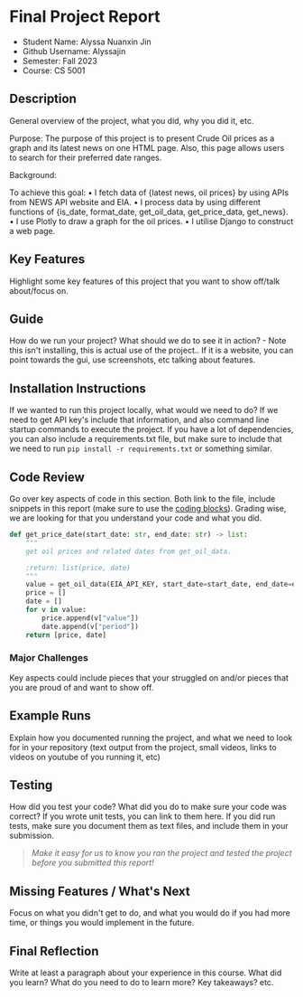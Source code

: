 # Final Project Report

* Student Name: Alyssa Nuanxin Jin
* Github Username: Alyssajin
* Semester: Fall 2023
* Course: CS 5001



## Description 
General overview of the project, what you did, why you did it, etc. 

Purpose:
The purpose of this project is to present Crude Oil prices as a graph and its latest news on one HTML page. Also, this page allows users to search for their preferred date ranges.

Background:


To achieve this goal:
•	I fetch data of {latest news, oil prices} by using APIs from NEWS API website and EIA.
•	I process data by using different functions of {is_date, format_date, get_oil_data, get_price_data, get_news}.
•	I use Plotly to draw a graph for the oil prices.
•	I utilise Django to construct a web page.


## Key Features
Highlight some key features of this project that you want to show off/talk about/focus on. 

## Guide
How do we run your project? What should we do to see it in action? - Note this isn't installing, this is actual use of the project.. If it is a website, you can point towards the gui, use screenshots, etc talking about features. 


## Installation Instructions
If we wanted to run this project locally, what would we need to do?  If we need to get API key's include that information, and also command line startup commands to execute the project. If you have a lot of dependencies, you can also include a requirements.txt file, but make sure to include that we need to run `pip install -r requirements.txt` or something similar.

## Code Review
Go over key aspects of code in this section. Both link to the file, include snippets in this report (make sure to use the [coding blocks](https://github.com/adam-p/markdown-here/wiki/Markdown-Cheatsheet#code)).  Grading wise, we are looking for that you understand your code and what you did. 
```python
def get_price_date(start_date: str, end_date: str) -> list:
    """
    get oil prices and related dates from get_oil_data.

    :return: list(price, date)
    """
    value = get_oil_data(EIA_API_KEY, start_date=start_date, end_date=end_date)
    price = []
    date = []
    for v in value:
        price.append(v["value"])
        date.append(v["period"])
    return [price, date]
```
### Major Challenges
Key aspects could include pieces that your struggled on and/or pieces that you are proud of and want to show off.


## Example Runs
Explain how you documented running the project, and what we need to look for in your repository (text output from the project, small videos, links to videos on youtube of you running it, etc)

## Testing
How did you test your code? What did you do to make sure your code was correct? If you wrote unit tests, you can link to them here. If you did run tests, make sure you document them as text files, and include them in your submission. 

> _Make it easy for us to know you *ran the project* and *tested the project* before you submitted this report!_


## Missing Features / What's Next
Focus on what you didn't get to do, and what you would do if you had more time, or things you would implement in the future. 

## Final Reflection
Write at least a paragraph about your experience in this course. What did you learn? What do you need to do to learn more? Key takeaways? etc.